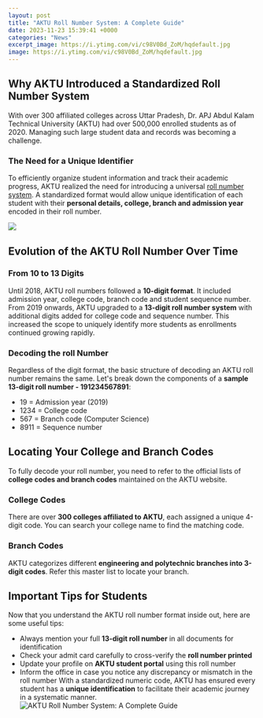 ```yaml
---
layout: post
title: "AKTU Roll Number System: A Complete Guide"
date: 2023-11-23 15:39:41 +0000
categories: "News"
excerpt_image: https://i.ytimg.com/vi/c98V0Bd_ZoM/hqdefault.jpg
image: https://i.ytimg.com/vi/c98V0Bd_ZoM/hqdefault.jpg
---
```


## Why AKTU Introduced a Standardized Roll Number System
With over 300 affiliated colleges across Uttar Pradesh, Dr. APJ Abdul Kalam Technical University (AKTU) had over 500,000 enrolled students as of 2020. Managing such large student data and records was becoming a challenge. 
### The Need for a Unique Identifier 
To efficiently organize student information and track their academic progress, AKTU realized the need for introducing a universal [roll number system](https://fistore.mysenprints.com/collection/aldinger). A standardized format would allow unique identification of each student with their **personal details, college, branch and admission year** encoded in their roll number.

![](https://i.ytimg.com/vi/z6UWaZ83kqs/hqdefault.jpg)
## Evolution of the AKTU Roll Number Over Time
### From 10 to 13 Digits 
Until 2018, AKTU roll numbers followed a **10-digit format**. It included admission year, college code, branch code and student sequence number. 
From 2019 onwards, AKTU upgraded to a **13-digit roll number system** with additional digits added for college code and sequence number. This increased the scope to uniquely identify more students as enrollments continued growing rapidly.
### Decoding the roll Number 
Regardless of the digit format, the basic structure of decoding an AKTU roll number remains the same. Let's break down the components of a **sample 13-digit roll number - 191234567891**:
- 19 = Admission year (2019)
- 1234 = College code 
- 567 = Branch code (Computer Science)  
- 8911 = Sequence number
## Locating Your College and Branch Codes
To fully decode your roll number, you need to refer to the official lists of **college codes and branch codes** maintained on the AKTU website.
### College Codes  
There are over **300 colleges affiliated to AKTU**, each assigned a unique 4-digit code. You can search your college name to find the matching code.
### Branch Codes
AKTU categorizes different **engineering and polytechnic branches into 3-digit codes**. Refer this master list to locate your branch.
## Important Tips for Students
Now that you understand the AKTU roll number format inside out, here are some useful tips:
- Always mention your full **13-digit roll number** in all documents for identification
- Check your admit card carefully to cross-verify the **roll number printed** 
- Update your profile on **AKTU student portal** using this roll number  
- Inform the office in case you notice any discrepancy or mismatch in the roll number
With a standardized numeric code, AKTU has ensured every student has a **unique identification** to facilitate their academic journey in a systematic manner.
![AKTU Roll Number System: A Complete Guide](https://i.ytimg.com/vi/c98V0Bd_ZoM/hqdefault.jpg)